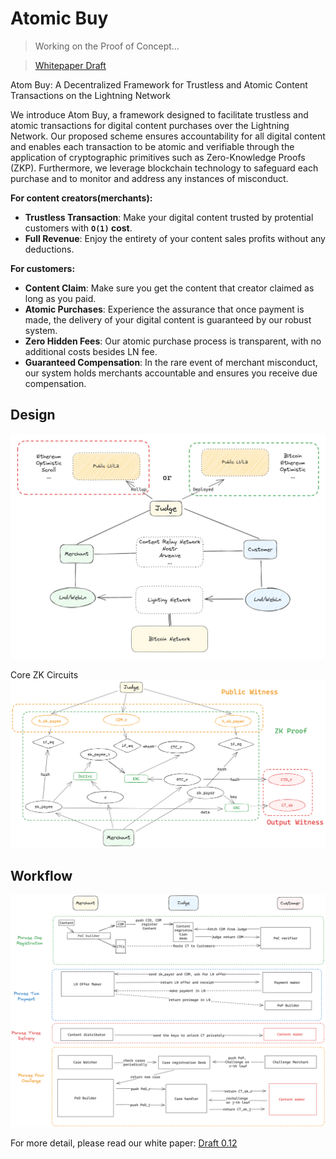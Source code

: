 # Atomic Buy

> Working on the Proof of Concept... 

> [Whitepaper Draft](./doc/design.md) 

Atom Buy: A Decentralized Framework for Trustless and Atomic Content Transactions on the Lightning Network

We introduce Atom Buy, a framework designed to facilitate trustless and atomic transactions for digital content purchases over the Lightning Network. Our proposed scheme ensures accountability for all digital content and enables each transaction to be atomic and verifiable through the application of cryptographic primitives such as Zero-Knowledge Proofs (ZKP). Furthermore, we leverage blockchain technology to safeguard each purchase and to monitor and address any instances of misconduct.

**For content creators(merchants):**
- **Trustless Transaction**: Make your digital content trusted by protential customers with **`O(1)` cost**. 
- **Full Revenue**: Enjoy the entirety of your content sales profits without any deductions.

**For customers:**
- **Content Claim**: Make sure you get the content that creator claimed as long as you paid. 
- **Atomic Purchases**: Experience the assurance that once payment is made, the delivery of your digital content is guaranteed by our robust system.
- **Zero Hidden Fees**: Our atomic purchase process is transparent, with no additional costs besides LN fee.
- **Guaranteed Compensation**: In the rare event of merchant misconduct, our system holds merchants accountable and ensures you receive due compensation.

## Design 

![basic structure](./doc/structure.png)

Core ZK Circuits 
![Cor ZK proof](./doc/pod.png)
## Workflow 
![basic workflow](./doc/design.png)


For more detail, please read our white paper: [Draft 0.12](./doc/design.md)


